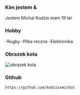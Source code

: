 ### Kim jestem &
 Jestem Michal Kodzis mam 19 lat

### Hobby
-Rugby
-Pilka reczna
-Elektronika

### Obrazek kota
![obrazek kota](https://tueuropa.pl/uploads/articles_files/2021/11/05/6e7f9516-1948-d9e8-ca22-00007380aca5.jpg)

### Github
`https://github.com/kodzisxmichal`